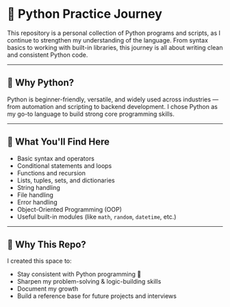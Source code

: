 # 🐍 Python Practice Journey

This repository is a personal collection of Python programs and scripts, as I continue to strengthen my understanding of the language. From syntax basics to working with built-in libraries, this journey is all about writing clean and consistent Python code.

---

## 🚀 Why Python?

Python is beginner-friendly, versatile, and widely used across industries — from automation and scripting to backend development. I chose Python as my go-to language to build strong core programming skills.

---

## 🧩 What You'll Find Here

- Basic syntax and operators
- Conditional statements and loops
- Functions and recursion
- Lists, tuples, sets, and dictionaries
- String handling
- File handling
- Error handling
- Object-Oriented Programming (OOP)
- Useful built-in modules (like `math`, `random`, `datetime`, etc.)

---

## 📌 Why This Repo?

I created this space to:
- Stay consistent with Python programming 🧠
- Sharpen my problem-solving & logic-building skills
- Document my growth
- Build a reference base for future projects and interviews
